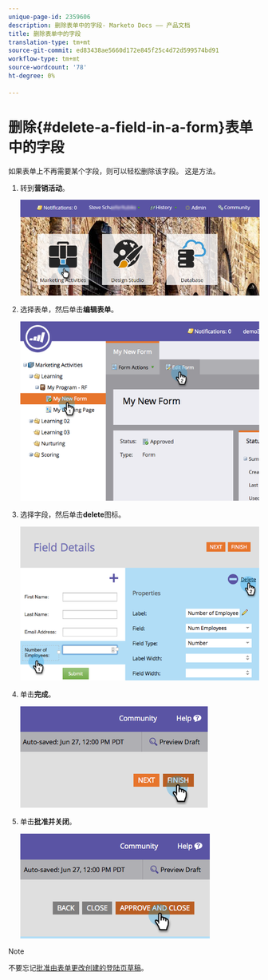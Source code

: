 ```yaml
---
unique-page-id: 2359606
description: 删除表单中的字段- Marketo Docs —— 产品文档
title: 删除表单中的字段
translation-type: tm+mt
source-git-commit: ed83438ae5660d172e845f25c4d72d599574bd91
workflow-type: tm+mt
source-wordcount: '78'
ht-degree: 0%

---
```



# 删除{#delete-a-field-in-a-form}表单中的字段

如果表单上不再需要某个字段，则可以轻松删除该字段。 这是方法。

1. 转到&#x200B;**营销活动**。

   ![](assets/login-marketing-activities-2.png)

1. 选择表单，然后单击&#x200B;**编辑表单**。

   ![](assets/image2014-9-15-15-3a43-3a36.png)

1. 选择字段，然后单击&#x200B;**delete**&#x200B;图标。

   ![](assets/image2014-9-15-15-3a43-3a54.png)

1. 单击&#x200B;**完成**。

   ![](assets/image2014-9-15-15-3a44-3a16.png)

1. 单击&#x200B;**批准并关闭**。

   ![](assets/image2014-9-15-15-3a44-3a28.png)

>[!NOTE]
>
>不要忘记[批准由表单更改创建的登陆页草稿](/help/marketo/product-docs/demand-generation/landing-pages/understanding-landing-pages/approve-unapprove-or-delete-a-landing-page.md)。
